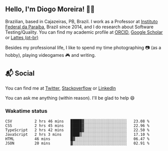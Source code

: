 ## Hello, I'm Diogo Moreira! 👋🏻

Brazilian, based in Cajazeiras, PB, Brazil.
I work as a Professor at [Instituto Federal da Paraíba](https://ifpb.edu.br), Brazil since 2014, and I do research about Software Testing/Quality. You can find my academic profile at [ORCID](https://orcid.org/0000-0003-1803-6565), [Google Scholar](https://scholar.google.com.br/citations?hl=pt-BR&user=DlSdlvEAAAAJ) or [Lattes (pt-br)](http://buscatextual.cnpq.br/buscatextual/visualizacv.do?id=K4384159A1)

Besides my professional life, I like to spend my time photographing 📷 (as a hobby), playing videogames 🎮 and writing.

## 📬 Social

You can find me at [Twitter](https://twitter.com/diogodmoreira), [Stackoverflow](https://stackoverflow.com/users/1541533/diogo-moreira) or [LinkedIn](https://linkedin.com/in/diogodmoreira)

You can ask me anything (within reason). I'll be glad to help 😄

### Wakatime status

<!--START_SECTION:waka-->

```text
CSV          2 hrs 46 mins   █████▓░░░░░░░░░░░░░░░░░░░   23.08 %
CSS          2 hrs 45 mins   █████▓░░░░░░░░░░░░░░░░░░░   22.96 %
TypeScript   2 hrs 42 mins   █████▓░░░░░░░░░░░░░░░░░░░   22.50 %
JavaScript   2 hrs 3 mins    ████▒░░░░░░░░░░░░░░░░░░░░   17.10 %
HTML         46 mins         █▓░░░░░░░░░░░░░░░░░░░░░░░   06.47 %
JSON         20 mins         ▓░░░░░░░░░░░░░░░░░░░░░░░░   02.91 %
```

<!--END_SECTION:waka-->
